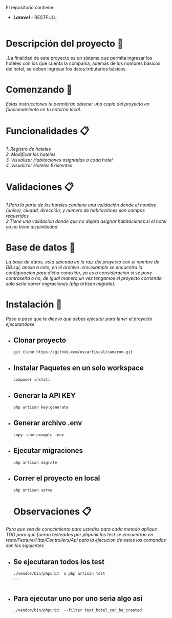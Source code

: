 El repositorio contiene:

-   **_Laravel_** - RESTFULL
    <br/><br/>

# Descripción del proyecto 🚀

\_La finalidad de este proyecto es un sistema que permita ingresar los hoteles con los que cuenta la compañía,
además de los nombres básicos del hotel, se deben ingresar los datos tributarios básicos.

# Comenzando 🚀

_Estas instrucciones te permitirán obtener una copia del proyecto en funcionamiento en tu entorno local._

# Funcionalidades 📋

_1. Registro de hoteles_ <br>
_2. Modificar los hoteles_ <br>
_3. Visualizar Habitaciones asignadas a cada hotel_ <br>
_4. Visualizar Hoteles Existentes_ <br>

# Validaciones 📋

_1.Para la parte de los hoteles contiene una validación donde el nombre (unico), ciudad, dirección, y número de habitaciónes son campos requeridos_ <br>
_2.Tiene una validacion donde que no dejara asignar habitaciones si el hotel ya no tiene dispiniblidad_ <br>


# Base de datos 🔩

_La base de datos, esta ubicada en la raiz del proyecto con el nombre de DB.sql, anexo a esto, en el archivo .env.example se encuentra la configuracion para dicha conexión, ya es a consideracion si se pone contraseña o no, de igual manera un vez tengamos el proyecto corriendo solo seria correr migraciones (php artisan migrate)._

# Instalación 🔧

_Paso a paso que te dice lo que debes ejecutar para tener el proyecto ejecutandose_

-   ## Clonar proyecto

    ```shell
    git clone https://github.com/oscarfiscal/cameron.git
    ```

-   ## Instalar Paquetes en un solo workspace
    ```shell
    composer install
    ```
-   ## Generar la API KEY
    ```shell
    php artisan key:generate
    ```

-   ## Generar archivo .env

    ```shell
    copy .env.example .env
    ```

-   ## Ejecutar migraciones

    ```shell
    php artisan migrate
    ```

-   ## Correr el proyecto en local

    ```shell
    php artisan serve
    ```

    # Observaciones 📋
_Para que sea de conocimiento para ustedes para cada metodo aplique TDD para que fueran testeados por phpunit los test se encuentran en tests/Feature/Http/Controllers/Api para la ejecucion de estos los comandos son los siguientes_ <br>

-  ## Se ejecutaran todos los test
   ```shell
   ./vendor/bin/phpunit  o php artisan test 
   ...
 
-  ## Para ejecutar uno por uno seria algo asi
   ```shell
   ./vendor/bin/phpunit  --filter test_hotel_can_be_created
    ```

   


